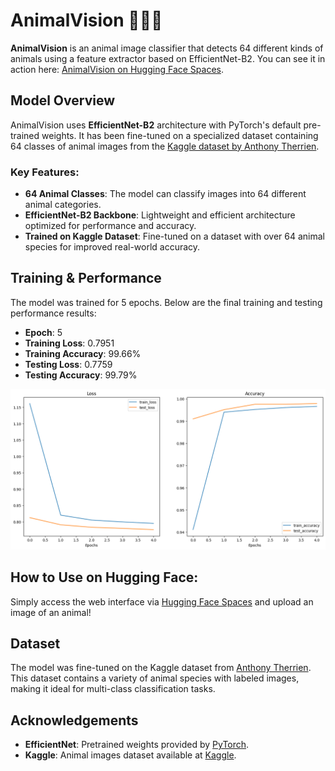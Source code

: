 # AnimalVision 🦁🐘🐊

**AnimalVision** is an animal image classifier that detects 64 different kinds of animals using a feature extractor based on EfficientNet-B2. You can see it in action here: [AnimalVision on Hugging Face Spaces](https://huggingface.co/spaces/Baron98/AnimalVision).

## Model Overview

AnimalVision uses **EfficientNet-B2** architecture with PyTorch's default pre-trained weights. It has been fine-tuned on a specialized dataset containing 64 classes of animal images from the [Kaggle dataset by Anthony Therrien](https://www.kaggle.com/datasets/anthonytherrien/image-classification-64-classes-animal).

### Key Features:
- **64 Animal Classes**: The model can classify images into 64 different animal categories.
- **EfficientNet-B2 Backbone**: Lightweight and efficient architecture optimized for performance and accuracy.
- **Trained on Kaggle Dataset**: Fine-tuned on a dataset with over 64 animal species for improved real-world accuracy.

## Training & Performance

The model was trained for 5 epochs. Below are the final training and testing performance results:

- **Epoch**: 5  
- **Training Loss**: 0.7951  
- **Training Accuracy**: 99.66%  
- **Testing Loss**: 0.7759  
- **Testing Accuracy**: 99.79%

![Training and Accuracy Curves](train_results.png)

## How to Use on Hugging Face:
Simply access the web interface via [Hugging Face Spaces](https://huggingface.co/spaces/Baron98/AnimalVision) and upload an image of an animal!

## Dataset

The model was fine-tuned on the Kaggle dataset from [Anthony Therrien](https://www.kaggle.com/datasets/anthonytherrien/image-classification-64-classes-anim). This dataset contains a variety of animal species with labeled images, making it ideal for multi-class classification tasks.

## Acknowledgements

- **EfficientNet**: Pretrained weights provided by [PyTorch](https://pytorch.org/).
- **Kaggle**: Animal images dataset available at [Kaggle](https://www.kaggle.com/datasets/anthonytherrien/image-classification-64-classes-animal).
